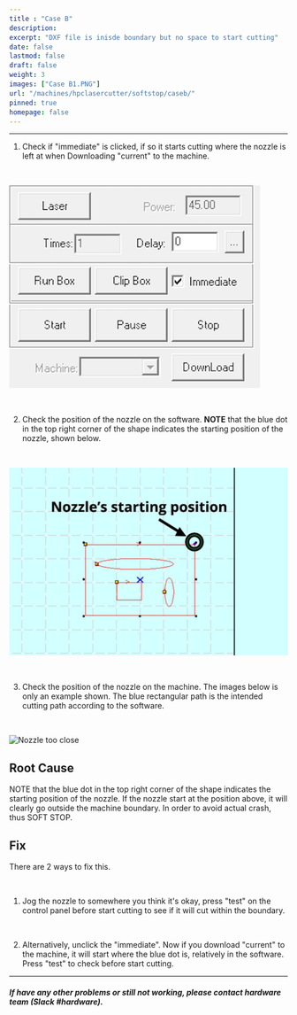 ```yaml
---
title : "Case B"
description: 
excerpt: "DXF file is inisde boundary but no space to start cutting"
date: false
lastmod: false
draft: false
weight: 3
images: ["Case B1.PNG"]
url: "/machines/hpclasercutter/softstop/caseb/"
pinned: true
homepage: false
---
```

---

1. Check if "immediate" is clicked, if so it starts cutting where the nozzle is left at when Downloading "current" to the machine.

<br>

![Check immediate](immediate.PNG)

<br>

2. Check the position of the nozzle on the software. **NOTE** that the blue dot in the top right corner of the shape indicates the starting position of the nozzle, shown below.

<br>

![nozzlebluedot](nozzleposition.jpeg)

<br>

3. Check the position of the nozzle on the machine. The images below is only an example shown. The blue rectangular path is the intended cutting path according to the software.

<br>

![Nozzle too close](nozzleclose.png)

## Root Cause

NOTE that the blue dot in the top right corner of the shape indicates the starting position of the nozzle. If the nozzle start at the position above, it will clearly go outside the machine boundary. In order to avoid actual crash, thus SOFT STOP.

## Fix

There are 2 ways to fix this.

<br>

1. Jog the nozzle to somewhere you think it's okay, press "test" on the control panel before start cutting to see if it will cut within the boundary.

<br>

2. Alternatively, unclick the "immediate". Now if you download "current" to the machine, it will start where the blue dot is, relatively in the software. Press "test" to check before start cutting.

---

##### If have any other problems or still not working, please contact hardware team (Slack #hardware).
